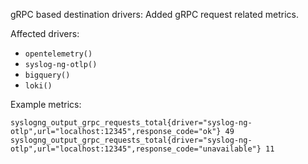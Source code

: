 gRPC based destination drivers: Added gRPC request related metrics.

Affected drivers:
  * `opentelemetry()`
  * `syslog-ng-otlp()`
  * `bigquery()`
  * `loki()`

Example metrics:
```
syslogng_output_grpc_requests_total{driver="syslog-ng-otlp",url="localhost:12345",response_code="ok"} 49
syslogng_output_grpc_requests_total{driver="syslog-ng-otlp",url="localhost:12345",response_code="unavailable"} 11
```
